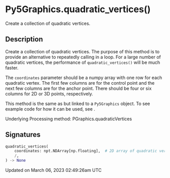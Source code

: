 # Py5Graphics.quadratic_vertices()

Create a collection of quadratic vertices.

## Description

Create a collection of quadratic vertices. The purpose of this method is to provide an alternative to repeatedly calling [](py5graphics_quadratic_vertex) in a loop. For a large number of quadratic vertices, the performance of `quadratic_vertices()` will be much faster.

The `coordinates` parameter should be a numpy array with one row for each quadratic vertex. The first few columns are for the control point and the next few columns are for the anchor point. There should be four or six columns for 2D or 3D points, respectively.

This method is the same as [](sketch_quadratic_vertices) but linked to a `Py5Graphics` object. To see example code for how it can be used, see [](sketch_quadratic_vertices).

Underlying Processing method: PGraphics.quadraticVertices

## Signatures

```python
quadratic_vertices(
    coordinates: npt.NDArray[np.floating],  # 2D array of quadratic vertex coordinates with 4 or 6 columns for 2D or 3D points, respectively
    /,
) -> None
```

Updated on March 06, 2023 02:49:26am UTC
